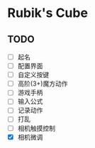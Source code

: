 # Rubik's Cube

## TODO

- [ ] 起名
- [ ] 配置界面
- [ ] 自定义按键
- [ ] 高阶(3+)魔方动作
- [ ] 游戏手柄
- [ ] 输入公式
- [ ] 记录动作
- [ ] 打乱
- [ ] 相机触摸控制
- [x] 相机微调
